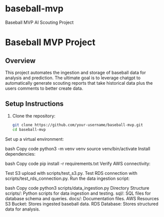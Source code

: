 # baseball-mvp
Baseball MVP AI Scouting Project

# Baseball MVP Project

## Overview
This project automates the ingestion and storage of baseball data for analysis and prediction. The ultimate goal is to leverage chatgpt to automatically generate scouting reports that take historical data plus the users comments to better create data.

## Setup Instructions
1. Clone the repository:
   ```bash
   git clone https://github.com/your-username/baseball-mvp.git
   cd baseball-mvp

Set up a virtual environment:

bash
Copy code
python3 -m venv venv
source venv/bin/activate
Install dependencies:

bash
Copy code
pip install -r requirements.txt
Verify AWS connectivity:

Test S3 upload with scripts/test_s3.py.
Test RDS connection with scripts/test_rds_connection.py.
Run the data ingestion script:

bash
Copy code
python3 scripts/data_ingestion.py
Directory Structure
scripts/: Python scripts for data ingestion and testing.
sql/: SQL files for database schema and queries.
docs/: Documentation files.
AWS Resources
S3 Bucket: Stores ingested baseball data.
RDS Database: Stores structured data for analysis.
